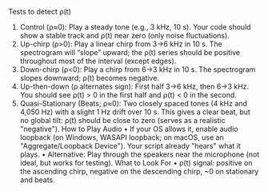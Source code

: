Tests to detect ρ(t)
1. Control (ρ≈0):
Play a steady tone (e.g., 3 kHz, 10 s). Your code should show a stable track and ρ(t) near zero (only noise fluctuations).
2. Up-chirp (ρ>0):
Play a linear chirp from 3→6 kHz in 10 s. The spectrogram will “slope” upward; the ρ(t) series should be positive throughout most of the interval (except edges).
3. Down-chirp (ρ<0):
Play a chirp from 6→3 kHz in 10 s. The spectrogram slopes downward; ρ(t) becomes negative.
4. Up-then-down (ρ alternates sign):
First half 3→6 kHz, then 6→3 kHz. You should see ρ(t) > 0 in the first half and ρ(t) < 0 in the second.
5. Quasi-Stationary (Beats; ρ≈0):
Two closely spaced tones (4 kHz and 4,050 Hz) with a slight 1 Hz drift over 10 s. This gives a clear beat, but no global tilt: ρ(t) should be close to zero (serves as a realistic "negative").
How to Play Audio
• If your OS allows it, enable audio loopback (on Windows, WASAPI loopback; on macOS, use an "Aggregate/Loopback Device"). Your script already "hears" what it plays.
• Alternative: Play through the speakers near the microphone (not ideal, but works for testing).
What to Look For
• ρ(t) signal: positive on the ascending chirp, negative on the descending chirp, ~0 on stationary and beats.
